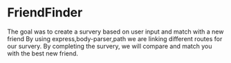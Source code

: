 # FriendFinder
The goal was to create a survery based on user input and match with a new friend
By using express,body-parser,path we are linking different routes for our survery.
By completing the survery, we will compare and match you with the best new friend.

